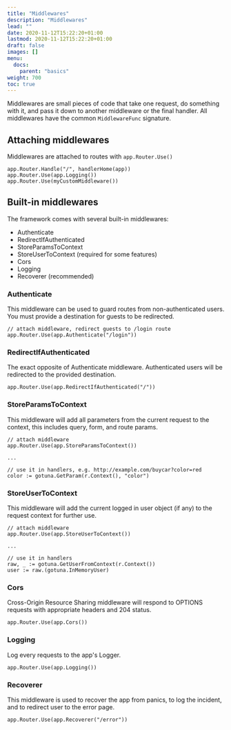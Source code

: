 ```yaml
---
title: "Middlewares"
description: "Middlewares"
lead: ""
date: 2020-11-12T15:22:20+01:00
lastmod: 2020-11-12T15:22:20+01:00
draft: false
images: []
menu: 
  docs:
    parent: "basics"
weight: 700
toc: true
---
```


Middlewares are small pieces of code that take one request, do something with it,
and pass it down to another middleware or the final handler.
All middlewares have the common `MiddlewareFunc` signature.

## Attaching middlewares

Middlewares are attached to routes with ```app.Router.Use()```

```
app.Router.Handle("/", handlerHome(app))
app.Router.Use(app.Logging())
app.Router.Use(myCustomMiddleware())
```

## Built-in middlewares
The framework comes with several built-in middlewares:

- Authenticate
- RedirectIfAuthenticated
- StoreParamsToContext
- StoreUserToContext (required for some features)
- Cors
- Logging
- Recoverer (recommended)

### Authenticate
This middleware can be used to guard routes from non-authenticated users.
You must provide a destination for guests to be redirected.

```
// attach middleware, redirect guests to /login route
app.Router.Use(app.Authenticate("/login"))
```

### RedirectIfAuthenticated
The exact opposite of Authenticate middleware. Authenticated users will
be redirected to the provided destination.

```
app.Router.Use(app.RedirectIfAuthenticated("/"))
```

### StoreParamsToContext
This middleware will add all parameters from the current request to the context, 
this includes query, form, and route params.

```
// attach middleware
app.Router.Use(app.StoreParamsToContext())

...

// use it in handlers, e.g. http://example.com/buycar?color=red
color := gotuna.GetParam(r.Context(), "color")
```

### StoreUserToContext
This middleware will add the current logged in  user object (if any) to the 
request context for further use.

```
// attach middleware
app.Router.Use(app.StoreUserToContext())

...

// use it in handlers
raw, _ := gotuna.GetUserFromContext(r.Context())
user := raw.(gotuna.InMemoryUser)
```

### Cors
Cross-Origin Resource Sharing middleware will respond to OPTIONS requests 
with appropriate headers and 204 status.

```
app.Router.Use(app.Cors())
```

### Logging
Log every requests to the app's Logger.

```
app.Router.Use(app.Logging())
```

### Recoverer
This middleware is used to recover the app from panics, to log the incident,
and to redirect user to the error page.

```
app.Router.Use(app.Recoverer("/error"))
```

